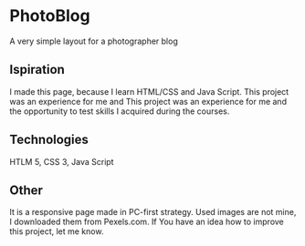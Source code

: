 # PhotoBlog
A very simple layout for a photographer blog

## Ispiration
I made this page, because I learn HTML/CSS and Java Script.
This project was an experience for me and This project was an experience for me and the opportunity to test skills I acquired during the courses.

## Technologies
HTLM 5, CSS 3, Java Script

## Other
It is a responsive page made in PC-first strategy. Used images are not mine, I downloaded them from Pexels.com.
If You have an idea how to improve this project, let me know.

